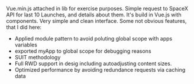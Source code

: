 Vue.min.js attached in lib for exercise purposes. Simple request to SpaceX API for last 10 Launches, and details about them. It's build in Vue.js with components. Very simple and clean interface.
Some not obvious features, that I did here:
- Applied module pattern to avoid poluting global scope with apps variables
- exported myApp to global scope for debugging reasons
- SUIT methodology
- Full RWD support in desig including  autoadjusting content sizes.
- Optimized performance by avoiding redundance requests via caching data
